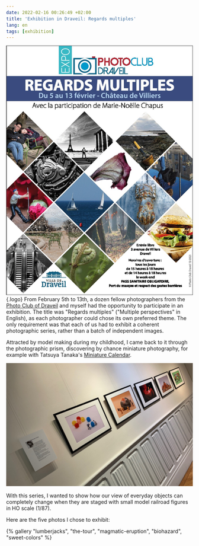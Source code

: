 ```yaml
---
date: 2022-02-16 00:26:49 +02:00
title: 'Exhibition in Draveil: Regards multiples'
lang: en
tags: [exhibition]
---
```


![The exhibition poster](exhibition-poster.jpg){.logo}
From February 5th to 13th, a dozen fellow photographers from the [Photo Club of Draveil](https://www.photo-club-draveil.fr/) and myself had the opportunity to participate in an exhibition. The title was "Regards multiples" ("Multiple perspectives" in English), as each photographer could chose its own preferred theme. The only requirement was that each of us had to exhibit a coherent photographic series, rather than a batch of independent images.

Attracted by model making during my childhood, I came back to it through the photographic prism, discovering by chance miniature photography, for example with Tatsuya Tanaka's [Miniature Calendar](https://miniature-calendar.com/).

![My photos on the wall](my-photos-on-the-wall.jpg)

With this series, I wanted to show how our view of everyday objects can completely change when they are staged with small model railroad figures in HO scale (1/87).

Here are the five photos I chose to exhibit:

{% gallery "lumberjacks", "the-tour", "magmatic-eruption", "biohazard", "sweet-colors" %}
